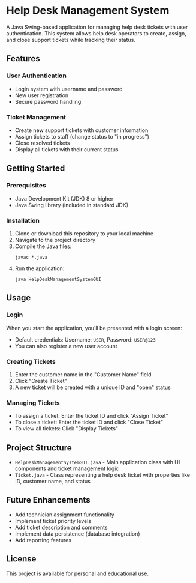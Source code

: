 # Help Desk Management System

A Java Swing-based application for managing help desk tickets with user authentication. This system allows help desk operators to create, assign, and close support tickets while tracking their status.

## Features

### User Authentication
- Login system with username and password
- New user registration
- Secure password handling

### Ticket Management
- Create new support tickets with customer information
- Assign tickets to staff (change status to "in progress")
- Close resolved tickets
- Display all tickets with their current status

## Getting Started

### Prerequisites
- Java Development Kit (JDK) 8 or higher
- Java Swing library (included in standard JDK)

### Installation

1. Clone or download this repository to your local machine
2. Navigate to the project directory
3. Compile the Java files:
   ```
   javac *.java
   ```
4. Run the application:
   ```
   java HelpDeskManagementSystemGUI
   ```

## Usage

### Login
When you start the application, you'll be presented with a login screen:
- Default credentials: Username: `USER`, Password: `USER@123`
- You can also register a new user account

### Creating Tickets
1. Enter the customer name in the "Customer Name" field
2. Click "Create Ticket"
3. A new ticket will be created with a unique ID and "open" status

### Managing Tickets
- To assign a ticket: Enter the ticket ID and click "Assign Ticket"
- To close a ticket: Enter the ticket ID and click "Close Ticket"
- To view all tickets: Click "Display Tickets"

## Project Structure

- `HelpDeskManagementSystemGUI.java` - Main application class with UI components and ticket management logic
- `Ticket.java` - Class representing a help desk ticket with properties like ID, customer name, and status

## Future Enhancements

- Add technician assignment functionality
- Implement ticket priority levels
- Add ticket description and comments
- Implement data persistence (database integration)
- Add reporting features

## License

This project is available for personal and educational use.